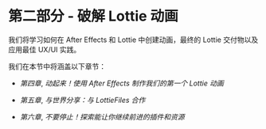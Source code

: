 # 第二部分 - 破解 Lottie 动画

我们将学习如何在 After Effects 和 Lottie 中创建动画，最终的 Lottie 交付物以及应用最佳 UX/UI 实践。

我们在本节中将涵盖以下章节：

+   *第四章*, *动起来！使用 After Effects 制作我们的第一个 Lottie 动画*

+   *第五章*, *与世界分享：与 LottieFiles 合作*

+   *第六章*, *不要停止！探索能让你继续前进的插件和资源*
